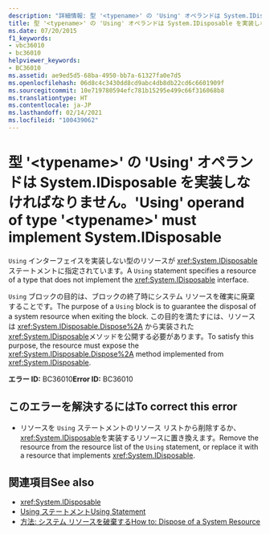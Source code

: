 ```yaml
---
description: "詳細情報: 型 '<typename>' の 'Using' オペランドは System.IDisposable を実装しなければなりません"
title: 型 '<typename>' の 'Using' オペランドは System.IDisposable を実装しなければなりません。
ms.date: 07/20/2015
f1_keywords:
- vbc36010
- bc36010
helpviewer_keywords:
- BC36010
ms.assetid: ae9ed5d5-68ba-4950-bb7a-61327fa0e7d5
ms.openlocfilehash: 06d8c4c3430dd8cd9abc4db8db22cd6c6601909f
ms.sourcegitcommit: 10e719780594efc781b15295e499c66f316068b8
ms.translationtype: HT
ms.contentlocale: ja-JP
ms.lasthandoff: 02/14/2021
ms.locfileid: "100439062"
---
```

# <a name="using-operand-of-type-typename-must-implement-systemidisposable"></a><span data-ttu-id="a391e-103">型 '\<typename>' の 'Using' オペランドは System.IDisposable を実装しなければなりません。</span><span class="sxs-lookup"><span data-stu-id="a391e-103">'Using' operand of type '\<typename>' must implement System.IDisposable</span></span>

<span data-ttu-id="a391e-104">`Using` インターフェイスを実装しない型のリソースが <xref:System.IDisposable> ステートメントに指定されています。</span><span class="sxs-lookup"><span data-stu-id="a391e-104">A `Using` statement specifies a resource of a type that does not implement the <xref:System.IDisposable> interface.</span></span>  
  
 <span data-ttu-id="a391e-105">`Using` ブロックの目的は、ブロックの終了時にシステム リソースを確実に廃棄することです。</span><span class="sxs-lookup"><span data-stu-id="a391e-105">The purpose of a `Using` block is to guarantee the disposal of a system resource when exiting the block.</span></span> <span data-ttu-id="a391e-106">この目的を満たすには、リソースは <xref:System.IDisposable.Dispose%2A> から実装された <xref:System.IDisposable>メソッドを公開する必要があります。</span><span class="sxs-lookup"><span data-stu-id="a391e-106">To satisfy this purpose, the resource must expose the <xref:System.IDisposable.Dispose%2A> method implemented from <xref:System.IDisposable>.</span></span>  
  
 <span data-ttu-id="a391e-107">**エラー ID:** BC36010</span><span class="sxs-lookup"><span data-stu-id="a391e-107">**Error ID:** BC36010</span></span>  
  
## <a name="to-correct-this-error"></a><span data-ttu-id="a391e-108">このエラーを解決するには</span><span class="sxs-lookup"><span data-stu-id="a391e-108">To correct this error</span></span>  
  
- <span data-ttu-id="a391e-109">リソースを `Using` ステートメントのリソース リストから削除するか、 <xref:System.IDisposable>を実装するリソースに置き換えます。</span><span class="sxs-lookup"><span data-stu-id="a391e-109">Remove the resource from the resource list of the `Using` statement, or replace it with a resource that implements <xref:System.IDisposable>.</span></span>  
  
## <a name="see-also"></a><span data-ttu-id="a391e-110">関連項目</span><span class="sxs-lookup"><span data-stu-id="a391e-110">See also</span></span>

- <xref:System.IDisposable>
- [<span data-ttu-id="a391e-111">Using ステートメント</span><span class="sxs-lookup"><span data-stu-id="a391e-111">Using Statement</span></span>](../language-reference/statements/using-statement.md)
- [<span data-ttu-id="a391e-112">方法: システム リソースを破棄する</span><span class="sxs-lookup"><span data-stu-id="a391e-112">How to: Dispose of a System Resource</span></span>](../programming-guide/language-features/control-flow/how-to-dispose-of-a-system-resource.md)
